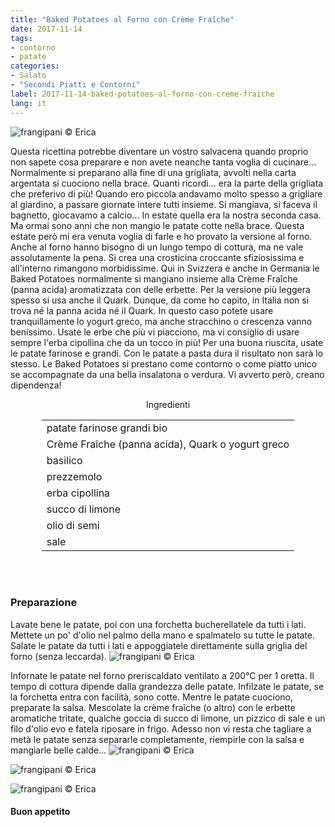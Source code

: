 ```yaml
---
title: "Baked Potatoes al Forno con Crème Fraîche"
date: 2017-11-14
tags:
- contorno
- patate
categories:
- Salato
- "Secondi Piatti e Contorni"
label: 2017-11-14-baked-potatoes-al-forno-con-creme-fraiche
lang: it
---
```

![](header.jpg "frangipani © Erica")

Questa ricettina potrebbe diventare un vostro salvacena quando proprio non sapete cosa preparare e non avete neanche tanta voglia di cucinare... Normalmente si preparano alla fine di una grigliata, avvolti nella carta argentata si cuociono nella brace. Quanti ricordi... era la parte della grigliata che preferivo di più! Quando ero piccola andavamo molto spesso a grigliare al giardino, a passare giornate intere tutti insieme. Si mangiava, si faceva il bagnetto, giocavamo a calcio... In estate quella era la nostra seconda casa. Ma ormai sono anni che non mangio le patate cotte nella brace. Questa estate però mi era venuta voglia di farle e ho provato la versione al forno. Anche al forno hanno bisogno di un lungo tempo di cottura, ma ne vale assolutamente la pena. Si crea una crosticina croccante sfiziosissima e all'interno rimangono morbidissime. Qui in Svizzera e anche in Germania le Baked Potatoes normalmente si mangiano insieme alla Crème Fraîche (panna acida) aromatizzata con delle erbette. Per la versione più leggera spesso si usa anche il Quark. Dunque, da come ho capito, in Italia non si trova né la panna acida né il Quark. In questo caso potete usare tranquillamente lo yogurt greco, ma anche stracchino o crescenza vanno benissimo. Usate le erbe che più vi piacciono, ma vi consiglio di usare sempre l'erba cipollina che da un tocco in più! Per una buona riuscita, usate le patate farinose e grandi. Con le patate a pasta dura il risultato non sarà lo stesso. Le Baked Potatoes si prestano come contorno o come piatto unico se accompagnate da una bella insalatona o verdura. Vi avverto però, creano dipendenza!

<div id="wrapper" style="text-align: center">
  <div id="yourdiv" style="display: inline-block;">
    <div class="ingredients">
      <div class="ingredients-title">Ingredienti</div>
           <table>
        <tbody>
          <tr>
            <td>patate farinose grandi bio</td>
          </tr>
          <tr>
            <td>Crème Fraîche (panna acida), Quark o yogurt greco</td>
          </tr>
          <tr>
            <td>basilico</td>
          </tr>
          <tr>
            <td>prezzemolo</td>
          </tr>
          <tr>
            <td>erba cipollina</td>
          </tr>
          <tr>
            <td>succo di limone</td>
          </tr>
          <tr>
            <td>olio di semi</td>
          </tr>
          <tr>
            <td>sale</td>
          </tr>
        </tbody>
      </table>
      <br></br>
    </div>
  </div>
</div>


<h3>
  <font color="grey">
    <i class="fa fa-cogs"></i>
  </font> Preparazione
</h3>

Lavate bene le patate, poi con una forchetta bucherellatele da tutti i lati. Mettete un po' d'olio nel palmo della mano e spalmatelo su tutte le patate. Salate le patate da tutti i lati e appoggiatele direttamente sulla griglia del forno (senza leccarda).
![](griglia.jpg "frangipani © Erica")

Infornate le patate nel forno preriscaldato ventilato a 200°C per 1 oretta. Il tempo di cottura dipende dalla grandezza delle patate. Infilzate le patate, se la forchetta entra con facilità, sono cotte. Mentre le patate cuociono, preparate la salsa. Mescolate la crème fraîche (o altro) con le erbette aromatiche tritate, qualche goccia di succo di limone, un pizzico di sale e un filo d'olio evo e fatela riposare in frigo. Adesso non vi resta che tagliare a metà le patate senza separarle completamente, riempirle con la salsa e mangiarle belle calde...
![](risultato1.jpg "frangipani © Erica")

![](risultato2.jpg "frangipani © Erica")

![](risultato3.jpg "frangipani © Erica")

<h4>Buon appetito
  <font color="red">
    <i class="fa fa-smile-o"></i>
  </font>
</h4>
